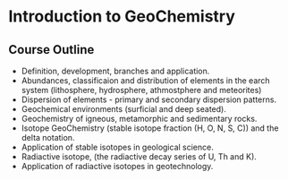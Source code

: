 # Introduction to GeoChemistry

## Course Outline
* Definition, development, branches and application.
* Abundances, classificaion and distribution of elements in
  the earch system (lithosphere, hydrosphere, athmostphere and meteorites)
* Dispersion of elements - primary and secondary dispersion patterns.
* Geochemical environments (surficial and deep seated).
* Geochemistry of igneous, metamorphic and sedimentary rocks.
* Isotope GeoChemistry (stable isotope fraction (H, O, N, S, C)) and the delta notation.
* Application of stable isotopes in geological science.
* Radiactive isotope, (the radiactive decay series of U, Th and K).
* Application of radiactive isotopes in geotechnology.
